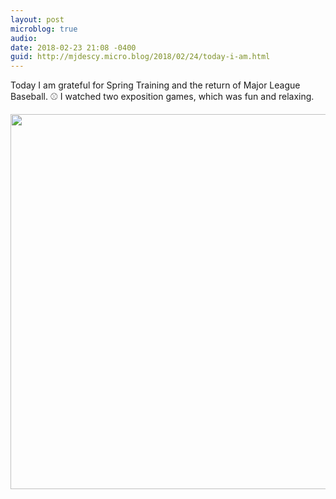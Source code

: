 ```yaml
---
layout: post
microblog: true
audio: 
date: 2018-02-23 21:08 -0400
guid: http://mjdescy.micro.blog/2018/02/24/today-i-am.html
---
```

Today I am grateful for Spring Training and the return of Major League Baseball. ⚾️ I watched two exposition games, which was fun and relaxing.

<img src="http://mjdescy.micro.blog/uploads/2018/da896dc443.jpg" width="599" height="600" />
